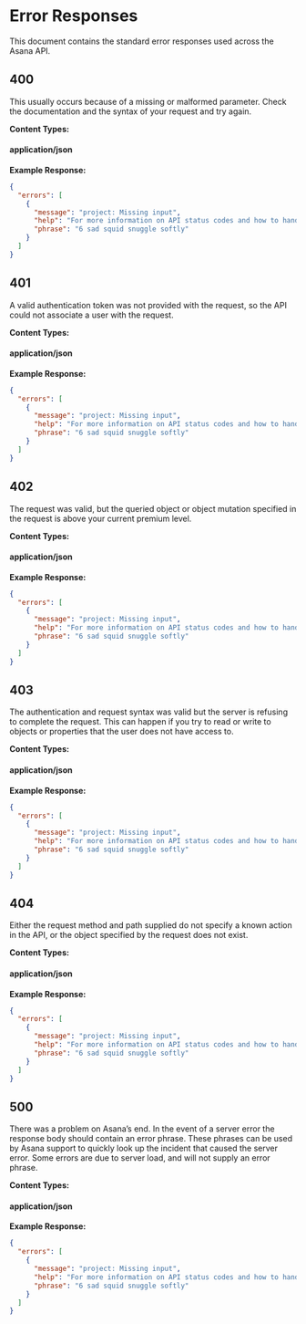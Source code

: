 # Error Responses

This document contains the standard error responses used across the Asana API.

## 400

This usually occurs because of a missing or malformed parameter. Check the documentation and the syntax of your request and try again.

**Content Types:**

#### application/json

**Example Response:**

```json
{
  "errors": [
    {
      "message": "project: Missing input",
      "help": "For more information on API status codes and how to handle them, read the docs on errors: https://asana.github.io/developer-docs/#errors'",
      "phrase": "6 sad squid snuggle softly"
    }
  ]
}
```

## 401

A valid authentication token was not provided with the request, so the API could not associate a user with the request.

**Content Types:**

#### application/json

**Example Response:**

```json
{
  "errors": [
    {
      "message": "project: Missing input",
      "help": "For more information on API status codes and how to handle them, read the docs on errors: https://asana.github.io/developer-docs/#errors'",
      "phrase": "6 sad squid snuggle softly"
    }
  ]
}
```

## 402

The request was valid, but the queried object or object mutation specified in the request is above your current premium level.

**Content Types:**

#### application/json

**Example Response:**

```json
{
  "errors": [
    {
      "message": "project: Missing input",
      "help": "For more information on API status codes and how to handle them, read the docs on errors: https://asana.github.io/developer-docs/#errors'",
      "phrase": "6 sad squid snuggle softly"
    }
  ]
}
```

## 403

The authentication and request syntax was valid but the server is refusing to complete the request. This can happen if you try to read or write to objects or properties that the user does not have access to.

**Content Types:**

#### application/json

**Example Response:**

```json
{
  "errors": [
    {
      "message": "project: Missing input",
      "help": "For more information on API status codes and how to handle them, read the docs on errors: https://asana.github.io/developer-docs/#errors'",
      "phrase": "6 sad squid snuggle softly"
    }
  ]
}
```

## 404

Either the request method and path supplied do not specify a known action in the API, or the object specified by the request does not exist.

**Content Types:**

#### application/json

**Example Response:**

```json
{
  "errors": [
    {
      "message": "project: Missing input",
      "help": "For more information on API status codes and how to handle them, read the docs on errors: https://asana.github.io/developer-docs/#errors'",
      "phrase": "6 sad squid snuggle softly"
    }
  ]
}
```

## 500

There was a problem on Asana’s end. In the event of a server error the response body should contain an error phrase. These phrases can be used by Asana support to quickly look up the incident that caused the server error. Some errors are due to server load, and will not supply an error phrase.

**Content Types:**

#### application/json

**Example Response:**

```json
{
  "errors": [
    {
      "message": "project: Missing input",
      "help": "For more information on API status codes and how to handle them, read the docs on errors: https://asana.github.io/developer-docs/#errors'",
      "phrase": "6 sad squid snuggle softly"
    }
  ]
}
```

